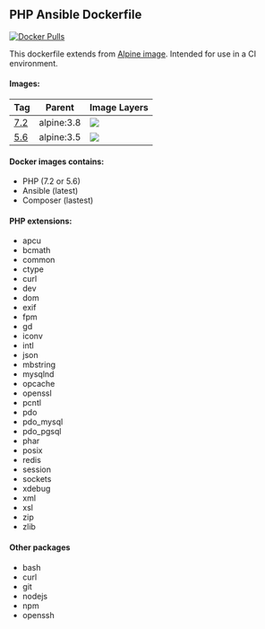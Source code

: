 ## PHP Ansible Dockerfile
[![Docker Pulls](https://img.shields.io/docker/pulls/gertoska/php-ansible.svg)](https://hub.docker.com/r/gertoska/php-ansible/)

This dockerfile extends from [Alpine image](https://hub.docker.com/_/alpine/). Intended for use in a CI environment.

#### Images:

|    Tag     | Parent     |Image Layers
|------------|------------|---------
| [7.2](https://github.com/gertoska/php-ansible/blob/master/7.2/Dockerfile)        |   alpine:3.8   | [![](https://images.microbadger.com/badges/image/gertoska/php-ansible:7.2.svg)](https://microbadger.com/images/gertoska/php-ansible:7.2 "Get your own image badge on microbadger.com")
| [5.6](https://github.com/gertoska/php-ansible/blob/master/5.6/Dockerfile)        |   alpine:3.5   | [![](https://images.microbadger.com/badges/image/gertoska/php-ansible:5.6.svg)](https://microbadger.com/images/gertoska/php-ansible:5.6 "Get your own image badge on microbadger.com")

#### Docker images contains:

* PHP (7.2 or 5.6)
* Ansible (latest)
* Composer (lastest)

####  PHP extensions:

* apcu
* bcmath
* common
* ctype
* curl
* dev
* dom
* exif
* fpm
* gd
* iconv
* intl
* json
* mbstring
* mysqlnd
* opcache
* openssl
* pcntl
* pdo
* pdo_mysql
* pdo_pgsql
* phar
* posix
* redis
* session
* sockets
* xdebug
* xml
* xsl
* zip
* zlib

#### Other packages

* bash
* curl
* git
* nodejs
* npm
* openssh
